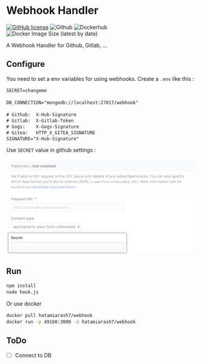 # Webhook Handler

[![GitHub license](https://img.shields.io/github/license/hatamiarash7/WebhookHandler)](https://github.com/hatamiarash7/WebhookHandler/blob/master/LICENSE) ![Github](https://github.com/hatamiarash7/WebhookHandler/workflows/Github/badge.svg) ![Dockerhub](https://github.com/hatamiarash7/WebhookHandler/workflows/Dockerhub/badge.svg) ![Docker Image Size (latest by date)](https://img.shields.io/docker/image-size/hatamiarash7/webhook)

A Webhook Handler for Github, Gitlab, ...

## Configure

You need to set a env variables for using webhooks. Create a `.env` like this :

```env
SECRET=changeme

DB_CONNECTION="mongodb://localhost:27017/webhook"

# Github:  X-Hub-Signature
# Gitlab:  X-Gitlab-Token
# Gogs:    X-Gogs-Signature
# Gitea:   HTTP_X_GITEA_SIGNATURE
SIGNATURE="X-Hub-Signature"
```

Use `SECRET` value in github settings :

![secret](.github/secret.png)

## Run

```bash
npm install
node hook.js
```

Or use docker

```bash
docker pull hatamiarash7/webhook
docker run -p 49160:3000 -d hatamiarash7/webhook
```

## ToDo

- [ ] Connect to DB
